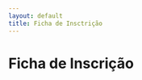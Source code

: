 ```yaml
---
layout: default
title: Ficha de Insctrição
---
```


# Ficha de Inscrição

<script type="text/javascript" src="https://form.jotformeu.com/jsform/32484623492357"></script>